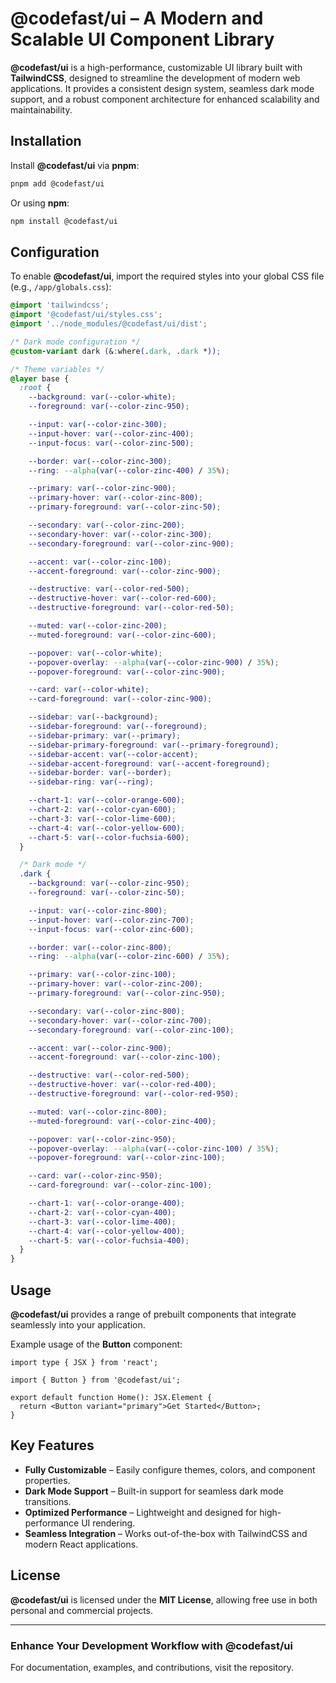 # **@codefast/ui** – A Modern and Scalable UI Component Library

**@codefast/ui** is a high-performance, customizable UI library built with **TailwindCSS**, designed to streamline the development of modern web applications. It provides a consistent design system, seamless dark mode support, and a robust component architecture for enhanced scalability and maintainability.

## Installation

Install **@codefast/ui** via **pnpm**:

```sh
pnpm add @codefast/ui
```

Or using **npm**:

```sh
npm install @codefast/ui
```

## Configuration

To enable **@codefast/ui**, import the required styles into your global CSS file (e.g., `/app/globals.css`):

```css
@import 'tailwindcss';
@import '@codefast/ui/styles.css';
@import '../node_modules/@codefast/ui/dist';

/* Dark mode configuration */
@custom-variant dark (&:where(.dark, .dark *));

/* Theme variables */
@layer base {
  :root {
    --background: var(--color-white);
    --foreground: var(--color-zinc-950);

    --input: var(--color-zinc-300);
    --input-hover: var(--color-zinc-400);
    --input-focus: var(--color-zinc-500);

    --border: var(--color-zinc-300);
    --ring: --alpha(var(--color-zinc-400) / 35%);

    --primary: var(--color-zinc-900);
    --primary-hover: var(--color-zinc-800);
    --primary-foreground: var(--color-zinc-50);

    --secondary: var(--color-zinc-200);
    --secondary-hover: var(--color-zinc-300);
    --secondary-foreground: var(--color-zinc-900);

    --accent: var(--color-zinc-100);
    --accent-foreground: var(--color-zinc-900);

    --destructive: var(--color-red-500);
    --destructive-hover: var(--color-red-600);
    --destructive-foreground: var(--color-red-50);

    --muted: var(--color-zinc-200);
    --muted-foreground: var(--color-zinc-600);

    --popover: var(--color-white);
    --popover-overlay: --alpha(var(--color-zinc-900) / 35%);
    --popover-foreground: var(--color-zinc-900);

    --card: var(--color-white);
    --card-foreground: var(--color-zinc-900);

    --sidebar: var(--background);
    --sidebar-foreground: var(--foreground);
    --sidebar-primary: var(--primary);
    --sidebar-primary-foreground: var(--primary-foreground);
    --sidebar-accent: var(--color-accent);
    --sidebar-accent-foreground: var(--accent-foreground);
    --sidebar-border: var(--border);
    --sidebar-ring: var(--ring);

    --chart-1: var(--color-orange-600);
    --chart-2: var(--color-cyan-600);
    --chart-3: var(--color-lime-600);
    --chart-4: var(--color-yellow-600);
    --chart-5: var(--color-fuchsia-600);
  }

  /* Dark mode */
  .dark {
    --background: var(--color-zinc-950);
    --foreground: var(--color-zinc-50);

    --input: var(--color-zinc-800);
    --input-hover: var(--color-zinc-700);
    --input-focus: var(--color-zinc-600);

    --border: var(--color-zinc-800);
    --ring: --alpha(var(--color-zinc-600) / 35%);

    --primary: var(--color-zinc-100);
    --primary-hover: var(--color-zinc-200);
    --primary-foreground: var(--color-zinc-950);

    --secondary: var(--color-zinc-800);
    --secondary-hover: var(--color-zinc-700);
    --secondary-foreground: var(--color-zinc-100);

    --accent: var(--color-zinc-900);
    --accent-foreground: var(--color-zinc-100);

    --destructive: var(--color-red-500);
    --destructive-hover: var(--color-red-400);
    --destructive-foreground: var(--color-red-950);

    --muted: var(--color-zinc-800);
    --muted-foreground: var(--color-zinc-400);

    --popover: var(--color-zinc-950);
    --popover-overlay: --alpha(var(--color-zinc-100) / 35%);
    --popover-foreground: var(--color-zinc-100);

    --card: var(--color-zinc-950);
    --card-foreground: var(--color-zinc-100);

    --chart-1: var(--color-orange-400);
    --chart-2: var(--color-cyan-400);
    --chart-3: var(--color-lime-400);
    --chart-4: var(--color-yellow-400);
    --chart-5: var(--color-fuchsia-400);
  }
}
```

## Usage

**@codefast/ui** provides a range of prebuilt components that integrate seamlessly into your application.

Example usage of the **Button** component:

```tsx
import type { JSX } from 'react';

import { Button } from '@codefast/ui';

export default function Home(): JSX.Element {
  return <Button variant="primary">Get Started</Button>;
}
```

## Key Features

- **Fully Customizable** – Easily configure themes, colors, and component properties.
- **Dark Mode Support** – Built-in support for seamless dark mode transitions.
- **Optimized Performance** – Lightweight and designed for high-performance UI rendering.
- **Seamless Integration** – Works out-of-the-box with TailwindCSS and modern React applications.

## License

**@codefast/ui** is licensed under the **MIT License**, allowing free use in both personal and commercial projects.

---

### Enhance Your Development Workflow with **@codefast/ui**

For documentation, examples, and contributions, visit the repository.
